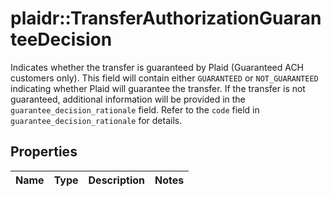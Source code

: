 # plaidr::TransferAuthorizationGuaranteeDecision

Indicates whether the transfer is guaranteed by Plaid (Guaranteed ACH customers only). This field will contain either `GUARANTEED` or `NOT_GUARANTEED` indicating whether Plaid will guarantee the transfer. If the transfer is not guaranteed, additional information will be provided in the `guarantee_decision_rationale` field. Refer to the `code` field in `guarantee_decision_rationale` for details.

## Properties
Name | Type | Description | Notes
------------ | ------------- | ------------- | -------------


